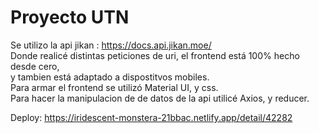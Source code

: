 # Proyecto UTN

Se utilizo la api jikan : https://docs.api.jikan.moe/
<br>
Donde realicé distintas peticiones de uri, el frontend está 100% hecho desde cero, <br>
y tambien está adaptado a dispostitvos mobiles. <br>
Para armar el frontend se utilizó Material UI, y css. <br>
Para hacer la manipulacion de de datos de la api utilicé Axios, y reducer. <br>

Deploy: https://iridescent-monstera-21bbac.netlify.app/detail/42282



